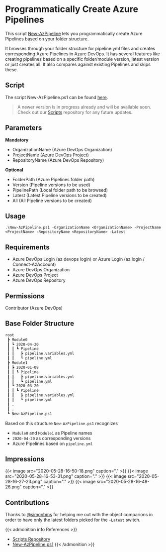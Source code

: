 # Programmatically Create Azure Pipelines


This script [New-AzPipeline](https://github.com/segraef/New-AzPipeline) lets you programmatically create Azure Pipelines based on your folder structure.

<!--more-->

It browses through your folder structure for pipeline.yml files and creates corresponding Azure Pipelines in Azure DevOps.
It has several features like creating pipelines based on a specific folder/module version, latest version or just creates all.
It also compares against existing Pipelines and skips these.

## Script

The script New-AzPipeline.ps1 can be found [here](https://github.com/segraef/New-AzPipeline).

> A newer version is in progress already and will be available soon. Check out our [Scripts](https://github.com/segraef/Scripts) repository for any future updates.

## Parameters

**Mandatory**
- OrganizationName (Azure DevOps Organization)
- ProjectName (Azure DevOps Project)
- RepositoryName (Azure DevOps Repository)

**Optional**
- FolderPath (Azure Pipelines folder path)
- Version (Pipeline versions to be used)
- PipelinePath (Local folder path to be browsed)
- Latest (Latest Pipeline versions to be created)
- All (All Pipeline versions to be created)

## Usage

`.\New-AzPipeline.ps1 -OrganizationName <OrganizationName> -ProjectName <ProjectName> -RepositoryName <RepositoryName> -Latest`

## Requirements

- Azure DevOps Login (az devops login) or Azure Login (az login / Connect-AzAccount)
- Azure DevOps Organization
- Azure DevOps Project
- Azure DevOps Repository

## Permissions

Contributor (Azure DevOps)

## Base Folder Structure

```markdown
root
 ┣ Module0
 ┃ ┗ 2020-04-20
 ┃ ┃ ┗ Pipeline
 ┃ ┃   ┣ pipeline.variables.yml
 ┃ ┃   ┗ pipeline.yml
 ┣ Module1
 ┃ ┣ 2020-01-09
 ┃ ┃ ┗ Pipeline
 ┃ ┃   ┣ pipeline.variables.yml
 ┃ ┃   ┗ pipeline.yml
 ┃ ┗ 2020-03-20
 ┃ ┃ ┗ Pipeline
 ┃ ┃   ┣ pipeline.variables.yml
 ┃ ┃   ┗ pipeline.yml
 ┃ .
 ┃ .
 ┗ New-AzPipeline.ps1
 ```

Based on this structure `New-AzPipeline.ps1` recognizes

- `Module0` and `Module1` as Pipeline names
- `2020-04-20` as corresponding versions
- Azure Pipelines based on `pipeline.yml`

## Impressions

{{< image src="2020-05-28-16-50-18.png" caption="." >}}
{{< image src="2020-05-28-16-53-31.png" caption="." >}}
{{< image src="2020-05-28-16-27-23.png" caption="." >}}
{{< image src="2020-05-28-16-48-26.png" caption="." >}}

## Contributions

 Thanks to [@simonbms](https://github.com/simonbms) for helping me out with the object comparions in order to have only the latest folders picked for the `-Latest` switch.

{{< admonition info References >}}
<!---
:(far fa-bookmark fa-fw): Bookmark this page for easy future reference!
--->
- [Scripts Repository](https://example.com)
- [New-AzPipeline.ps1](https://github.com/segraef/New-AzPipeline)
{{< /admonition >}}

